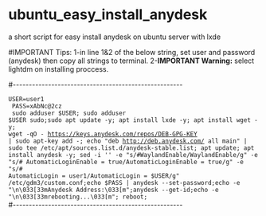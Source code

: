 # ubuntu_easy_install_anydesk
a short script for easy install anydesk on ubuntu server with lxde

#IMPORTANT Tips:
1-in line 1&2 of the below string, set user and password (anydesk) then copy all strings to terminal.
2-<b>IMPORTANT Warning:</b> select lightdm on installing proccess.

#-----------------------------------------------------
<br>
<code>
USER=user1 </br>
PASS=xAbNc@2cz </br>
sudo adduser $USER; sudo adduser $USER sudo;sudo apt update -y; apt install lxde -y; apt install wget -y; wget -qO - https://keys.anydesk.com/repos/DEB-GPG-KEY | sudo apt-key add -; echo "deb http://deb.anydesk.com/ all main" | sudo tee /etc/apt/sources.list.d/anydesk-stable.list; apt update; apt install anydesk -y; sed -i ''  -e "s/#WaylandEnable/WaylandEnable/g" -e "s/#  AutomaticLoginEnable = true/AutomaticLoginEnable = true/g" -e "s/#  AutomaticLogin = user1/AutomaticLogin = $USER/g" /etc/gdm3/custom.conf;echo $PASS | anydesk --set-password;echo -e "\n\033[33mAnydesk Address:\033[m";anydesk --get-id;echo -e "\n\033[33mrebooting...\033[m"; reboot;
</code>
<br>
#-----------------------------------------------------
